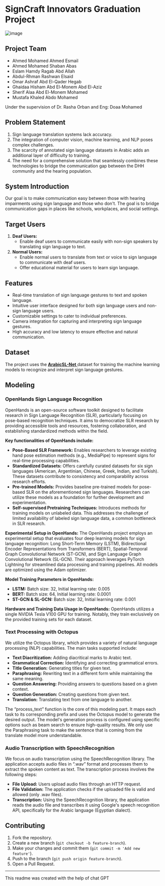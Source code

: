 

# SignCraft Innovators Graduation Project  
![image](https://github.com/Ahmedzaid16/Graduation-Project/assets/84353686/f40d909b-a3a3-4280-8df4-8b18cf03b1bc)  

## Project Team
- Ahmed Mohamed Ahmed Esmail
- Ahmed Mohamed Shaban Abas
- Eslam Hamdy Ragab Abd Allah
- Abdul-Rhman Rashwan Elsaid
- Omar Ashraf Abd El-Qader Hegab
- Ghaidaa Hisham Abd El-Monem Abd El-Aziz
- Sherif Alaa Abd El-Monem Mohamed
- Mustafa Khaled Abdo Mohamed

Under the supervision of Dr. Rasha Orban and Eng: Doaa Mohamed

## Problem Statement 
1. Sign language translation systems lack accuracy.
2. The integration of computer vision, machine learning, and NLP poses complex challenges.
3. The scarcity of annotated sign language datasets in Arabic adds an additional layer of difficulty to training.
4. The need for a comprehensive solution that seamlessly combines these technologies to bridge the communication gap between the DHH community and the hearing population.

## System Introduction
Our goal is to make communication easy between those with hearing impairments using sign language and those who don't. The goal is to bridge communication gaps in places like schools, workplaces, and social settings.

## Target Users
1. **Deaf Users:**  
   - Enable deaf users to communicate easily with non-sign speakers by translating sign language to text.
2. **Normal Users:**  
   - Enable normal users to translate from text or voice to sign language to communicate with deaf users.
   - Offer educational material for users to learn sign language.

## Features
- Real-time translation of sign language gestures to text and spoken language.
- Intuitive user interface designed for both sign language users and non-sign language users.
- Customizable settings to cater to individual preferences.
- Camera integration for capturing and interpreting sign language gestures.
- High accuracy and low latency to ensure effective and natural communication.

## Dataset
The project uses the <a href = "https://zenodo.org/records/7771372">**ArabicSL-Net** <a/> dataset for training the machine learning models to recognize and interpret sign language gestures.

## Modeling

### OpenHands Sign Language Recognition
OpenHands is an open-source software toolkit designed to facilitate research in Sign Language Recognition (SLR), particularly focusing on pose-based recognition techniques. It aims to democratize SLR research by providing accessible tools and resources, fostering collaboration, and establishing standardized methods within the field.

**Key functionalities of OpenHands include:**
- **Pose-Based SLR Framework:** Enables researchers to leverage existing hand pose estimation methods (e.g., MediaPipe) to represent signs for real-time processing capabilities.
- **Standardized Datasets:** Offers carefully curated datasets for six sign languages (American, Argentinian, Chinese, Greek, Indian, and Turkish). These datasets contribute to consistency and comparability across research efforts.
- **Pre-trained Models:** Provides baseline pre-trained models for pose-based SLR on the aforementioned sign languages. Researchers can utilize these models as a foundation for further development and experimentation.
- **Self-supervised Pretraining Techniques:** Introduces methods for training models on unlabeled data. This addresses the challenge of limited availability of labeled sign language data, a common bottleneck in SLR research.

**Experimental Setup in OpenHands:**
The OpenHands project employs an experimental setup that evaluates four deep learning models for sign language recognition: Long Short-Term Memory (LSTM), Bidirectional Encoder Representations from Transformers (BERT), Spatial-Temporal Graph Convolutional Network (ST-GCN), and Sign Language Graph Convolutional Network (SL-GCN). Their approach leverages PyTorch Lightning for streamlined data processing and training pipelines. All models are optimized using the Adam optimizer.

**Model Training Parameters in OpenHands:**
- **LSTM:** Batch size: 32, Initial learning rate: 0.005
- **BERT:** Batch size: 64, Initial learning rate: 0.0001
- **ST-GCN & SL-GCN:** Batch size: 32, Initial learning rate: 0.001

**Hardware and Training Data Usage in OpenHands:**
OpenHands utilizes a single NVIDIA Tesla V100 GPU for training. Notably, they train exclusively on the provided training sets for each dataset.

### Text Processing with Octopus
We utilize the Octopus library, which provides a variety of natural language processing (NLP) capabilities. The main tasks supported include:
- **Text Diacritization:** Adding diacritical marks to Arabic text.
- **Grammatical Correction:** Identifying and correcting grammatical errors.
- **Title Generation:** Generating titles for given text.
- **Paraphrasing:** Rewriting text in a different form while maintaining the same meaning.
- **Question Answering:** Providing answers to questions based on a given context.
- **Question Generation:** Creating questions from given text.
- **Translation:** Translating text from one language to another.

The “process_text” function is the core of this modeling part. It maps each task to its corresponding prefix and uses the Octopus model to generate the desired output. The model's generation process is configured using specific options such as beam search to ensure high-quality results. We only use the Paraphrasing task to make the sentence that is coming from the translate model more understandable.

### Audio Transcription with SpeechRecognition
We focus on audio transcription using the SpeechRecognition library. The application accepts audio files in “.wav” format and processes them to extract the spoken content as text. The transcription process involves the following steps:
- **File Upload:** Users upload audio files through an HTTP request.
- **File Validation:** The application checks if the uploaded file is valid and allowed (only .wav files).
- **Transcription:** Using the SpeechRecognition library, the application reads the audio file and transcribes it using Google's speech recognition API, specifically for the Arabic language (Egyptian dialect).

## Contributing
1. Fork the repository.
2. Create a new branch (`git checkout -b feature-branch`).
3. Make your changes and commit them (`git commit -m 'Add new feature'`).
4. Push to the branch (`git push origin feature-branch`).
5. Open a Pull Request.

---
This readme was created with the help of chat GPT
